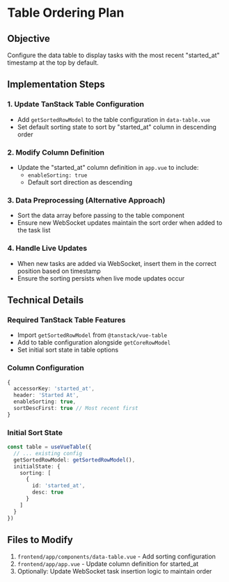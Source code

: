 # Table Ordering Plan

## Objective
Configure the data table to display tasks with the most recent "started_at" timestamp at the top by default.

## Implementation Steps

### 1. Update TanStack Table Configuration
- Add `getSortedRowModel` to the table configuration in `data-table.vue`
- Set default sorting state to sort by "started_at" column in descending order

### 2. Modify Column Definition
- Update the "started_at" column definition in `app.vue` to include:
  - `enableSorting: true`
  - Default sort direction as descending

### 3. Data Preprocessing (Alternative Approach)
- Sort the data array before passing to the table component
- Ensure new WebSocket updates maintain the sort order when added to the task list

### 4. Handle Live Updates
- When new tasks are added via WebSocket, insert them in the correct position based on timestamp
- Ensure the sorting persists when live mode updates occur

## Technical Details

### Required TanStack Table Features
- Import `getSortedRowModel` from `@tanstack/vue-table`
- Add to table configuration alongside `getCoreRowModel`
- Set initial sort state in table options

### Column Configuration
```typescript
{
  accessorKey: 'started_at',
  header: 'Started At',
  enableSorting: true,
  sortDescFirst: true // Most recent first
}
```

### Initial Sort State
```typescript
const table = useVueTable({
  // ... existing config
  getSortedRowModel: getSortedRowModel(),
  initialState: {
    sorting: [
      {
        id: 'started_at',
        desc: true
      }
    ]
  }
})
```

## Files to Modify
1. `frontend/app/components/data-table.vue` - Add sorting configuration
2. `frontend/app/app.vue` - Update column definition for started_at
3. Optionally: Update WebSocket task insertion logic to maintain order